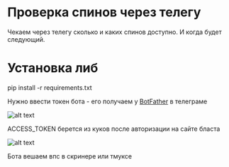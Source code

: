 # Проверка спинов через телегу
Чекаем через телегу сколько и каких спинов доступно. И когда будет следующий.

# Установка либ
pip install -r requirements.txt

Нужно ввести токен бота - его получаем у [BotFather](https://t.me/BotFather) в телеграме

![alt text](https://i.gyazo.com/b78af2af0eec85b0a0ed50275d1c0bae.png)

ACCESS_TOKEN берется из куков после авторизации на сайте бласта

![alt text](https://i.gyazo.com/d81fa7ef0484671d1e192bed6bc28c34.png)

Бота вешаем впс в скринере или тмуксе
